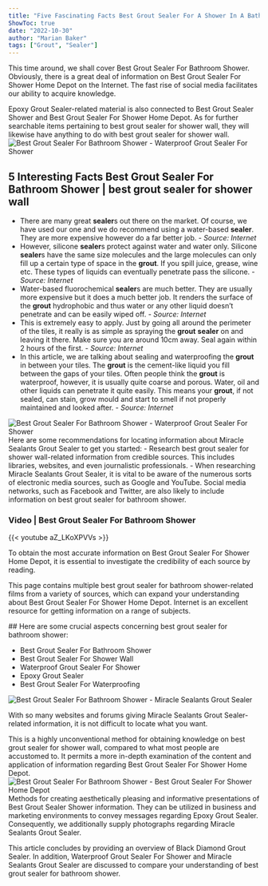 ```yaml
---
title: "Five Fascinating Facts Best Grout Sealer For A Shower In A Bathroom"
ShowToc: true 
date: "2022-10-30"
author: "Marian Baker" 
tags: ["Grout", "Sealer"]
---
```


	
This time around, we shall cover Best Grout Sealer For Bathroom Shower. Obviously, there is a great deal of information on Best Grout Sealer For Shower Home Depot on the Internet. The fast rise of social media facilitates our ability to acquire knowledge.

Epoxy Grout Sealer-related material is also connected to Best Grout Sealer Shower and Best Grout Sealer For Shower Home Depot. As for further searchable items pertaining to best grout sealer for shower wall, they will likewise have anything to do with best grout sealer for shower wall.
<img loading="lazy" src="https://m.media-amazon.com/images/I/41aZjbyIFwS.jpg" onerror="this.onerror=null;this.src='https://blogger.googleusercontent.com/img/a/AVvXsEhe7F7TRXHtjiKvHb5vS7DmnxvpHiDyoYyYvm1nHB3Qp2_w3BnM6A2eq4v7FYxCC9bfZt3a9vIMtAYEKUiaDQbHMg-ViyGmRIj39MLp0bGFfgfYw1Dc9q_H-T0wiTm3l0Uq42dETrN9eC8aGJ9_IORZsxST1AcLR7np1koOfcc7tnHa4S8Mwz_xD9d0=s16000';" alt="Best Grout Sealer For Bathroom Shower - Waterproof Grout Sealer For Shower" >

## 5 Interesting Facts Best Grout Sealer For Bathroom Shower | best grout sealer for shower wall
-   There are many great **sealer**s out there on the market. Of course, we have used our one and we do recommend using a water-based **sealer**. They are more expensive however do a far better job. - <cite>Source: Internet</cite>
-   However, silicone **sealer**s protect against water and water only. Silicone **sealer**s have the same size molecules and the large molecules can only fill up a certain type of space in the **grout**. If you spill juice, grease, wine etc. These types of liquids can eventually penetrate pass the silicone. - <cite>Source: Internet</cite>
-   Water-based fluorochemical **sealer**s are much better. They are usually more expensive but it does a much better job. It renders the surface of the **grout** hydrophobic and thus water or any other liquid doesn’t penetrate and can be easily wiped off. - <cite>Source: Internet</cite>
-   This is extremely easy to apply. Just by going all around the perimeter of the tiles, it really is as simple as spraying the **grout** **sealer** on and leaving it there. Make sure you are around 10cm away. Seal again within 2 hours of the first. - <cite>Source: Internet</cite>
-   In this article, we are talking about sealing and waterproofing the **grout** in between your tiles. The **grout** is the cement-like liquid you fill between the gaps of your tiles. Often people think the **grout** is waterproof, however, it is usually quite coarse and porous. Water, oil and other liquids can penetrate it quite easily. This means your **grout**, if not sealed, can stain, grow mould and start to smell if not properly maintained and looked after. - <cite>Source: Internet</cite>


<img loading="lazy" src="https://m.media-amazon.com/images/I/31v7OnahNTL._SL160_.jpg" onerror="this.onerror=null;this.src='https://blogger.googleusercontent.com/img/a/AVvXsEhe7F7TRXHtjiKvHb5vS7DmnxvpHiDyoYyYvm1nHB3Qp2_w3BnM6A2eq4v7FYxCC9bfZt3a9vIMtAYEKUiaDQbHMg-ViyGmRIj39MLp0bGFfgfYw1Dc9q_H-T0wiTm3l0Uq42dETrN9eC8aGJ9_IORZsxST1AcLR7np1koOfcc7tnHa4S8Mwz_xD9d0=s16000';" alt="Best Grout Sealer For Bathroom Shower - Waterproof Grout Sealer For Shower" >
Here are some recommendations for locating information about Miracle Sealants Grout Sealer to get you started:
- Research best grout sealer for shower wall-related information from credible sources. This includes libraries, websites, and even journalistic professionals.
- When researching Miracle Sealants Grout Sealer, it is vital to be aware of the numerous sorts of electronic media sources, such as Google and YouTube. Social media networks, such as Facebook and Twitter, are also likely to include information on best grout sealer for bathroom shower.

### Video | Best Grout Sealer For Bathroom Shower
{{< youtube aZ_LKoXPVVs >}} 

To obtain the most accurate information on Best Grout Sealer For Shower Home Depot, it is essential to investigate the credibility of each source by reading.

This page contains multiple best grout sealer for bathroom shower-related films from a variety of sources, which can expand your understanding about Best Grout Sealer For Shower Home Depot. Internet is an excellent resource for getting information on a range of subjects.
<script async="async" data-cfasync="false" src="//normallydemandedalter.com/fe63df3c5408708b15d8dc3d9b206b31/invoke.js"></script>
<div id="container-fe63df3c5408708b15d8dc3d9b206b31"></div>
## Here are some crucial aspects concerning best grout sealer for bathroom shower:

- Best Grout Sealer For Bathroom Shower
- Best Grout Sealer For Shower Wall
- Waterproof Grout Sealer For Shower
- Epoxy Grout Sealer
- Best Grout Sealer For Waterproofing

 <img loading="lazy" src="https://i.pinimg.com/736x/ff/f9/4f/fff94f9240206f7f352eb14113e9f8a4.jpg" onerror="this.onerror=null;this.src='https://blogger.googleusercontent.com/img/a/AVvXsEhe7F7TRXHtjiKvHb5vS7DmnxvpHiDyoYyYvm1nHB3Qp2_w3BnM6A2eq4v7FYxCC9bfZt3a9vIMtAYEKUiaDQbHMg-ViyGmRIj39MLp0bGFfgfYw1Dc9q_H-T0wiTm3l0Uq42dETrN9eC8aGJ9_IORZsxST1AcLR7np1koOfcc7tnHa4S8Mwz_xD9d0=s16000';" alt="Best Grout Sealer For Bathroom Shower - Miracle Sealants Grout Sealer" >

With so many websites and forums giving Miracle Sealants Grout Sealer-related information, it is not difficult to locate what you want.

This is a highly unconventional method for obtaining knowledge on best grout sealer for shower wall, compared to what most people are accustomed to. It permits a more in-depth examination of the content and application of information regarding Best Grout Sealer For Shower Home Depot.
<img loading="lazy" src="https://www.doityourself.com/forum/attachments/wall-flooring-indoor-tiling/51293d1432992990-please-help-dark-grout-master-bath-shower-pics-included-img_1952.jpg" onerror="this.onerror=null;this.src='https://blogger.googleusercontent.com/img/a/AVvXsEhe7F7TRXHtjiKvHb5vS7DmnxvpHiDyoYyYvm1nHB3Qp2_w3BnM6A2eq4v7FYxCC9bfZt3a9vIMtAYEKUiaDQbHMg-ViyGmRIj39MLp0bGFfgfYw1Dc9q_H-T0wiTm3l0Uq42dETrN9eC8aGJ9_IORZsxST1AcLR7np1koOfcc7tnHa4S8Mwz_xD9d0=s16000';" alt="Best Grout Sealer For Bathroom Shower - Best Grout Sealer For Shower Home Depot" >
Methods for creating aesthetically pleasing and informative presentations of Best Grout Sealer Shower information. They can be utilized in business and marketing environments to convey messages regarding Epoxy Grout Sealer. Consequently, we additionally supply photographs regarding Miracle Sealants Grout Sealer.

This article concludes by providing an overview of Black Diamond Grout Sealer. In addition, Waterproof Grout Sealer For Shower and Miracle Sealants Grout Sealer are discussed to compare your understanding of best grout sealer for bathroom shower.
	
	

